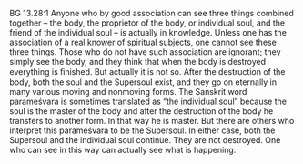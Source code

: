 BG 13.28:1	Anyone who by good association can see three things combined together – the body, the proprietor of the body, or individual soul, and the friend of the individual soul – is actually in knowledge. Unless one has the association of a real knower of spiritual subjects, one cannot see these three things. Those who do not have such association are ignorant; they simply see the body, and they think that when the body is destroyed everything is ﬁnished. But actually it is not so. After the destruction of the body, both the soul and the Supersoul exist, and they go on eternally in many various moving and nonmoving forms. The Sanskrit word parameśvara is sometimes translated as “the individual soul” because the soul is the master of the body and after the destruction of the body he transfers to another form. In that way he is master. But there are others who interpret this parameśvara to be the Supersoul. In either case, both the Supersoul and the individual soul continue. They are not destroyed. One who can see in this way can actually see what is happening.